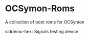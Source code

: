 OCSymon-Roms
============

A collection of boot roms for OCSymon

siddemo-hex: Signals testing device
